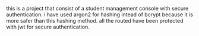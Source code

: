 this is a project that consist of a student management console with secure authentication.
i have used argon2 for hashing intead of bcrypt because it is more safer than this hashing method.
all the routed have been protected with jwt for secure authentication.
